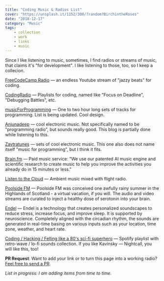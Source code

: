 ```yaml
---
title: "Coding Music & Radios List"
cover: "https://unsplash.it/1152/300/?random?BirchintheRoses"
date: "2018-12-17"
category: "Music"
tags:
    - collection
    - work
    - links
    - music
---
```


Since I like listening to music, sometimes, I find radios or streams of music, that claims it's "for development". I like listening to those, too, so I keep a collecion.

[FreeCodeCamp Radio](https://www.youtube.com/watch?v=vAKtNV8KcWg) — an endless Youtube stream of "jazzy beats" for coding.

[CodingRadio](https://codingradio.xyz) — Playlists for coding, named like "Focus on Deadline", "Debugging Battles", etc.

[musicForProgramming](https://musicforprogramming.net) — One to two hour long sets of tracks for programming. List is being updated. Cool design.

[Anjunadeep](https://soundcloud.com/anjunadeep) — cool electronic music. Not specifically named to be "programming radio", but sounds really good. This blog is partially done while listening to this.

[Zavtratunes](https://zavtracast.ru/tunes) — sets of cool electronic music. This one also does not name itself "music for programming", but I think it fits.

[Brain.fm](https://brain.fm) — Paid music service: "We use our patented AI music engine and scientific research to create music to help you improve the activities you already do in 15 minutes or less."

[Listen to the Cloud](http://listentothe.cloud) — Ambient music mixed with flight radio.

[Poolside FM](https://poolside.fm) — Poolside FM was conceived one awfully rainy summer in the Highlands of Scotland - a virtual vacation, if you will. The audio and video streams are curated to inject a healthy dose of serotonin into your brain.

[Endel](https://play.endel.io) — Endel is a technology that creates personalized soundscapes to reduce stress, increase focus, and improve sleep. It is supported by neuroscience. Completely aligned with the circadian rhythm, the sounds are generated in real-time basing on various inputs such as your location, time zone, weather, and heart rate.

[Coding / Hacking / Felling like a 80's sci-fi superhero](https://open.spotify.com/user/dewanderer/playlist/601WLbJ3Vj91XIugGUJNUe?si=nGWvm759SGCIVir6vY5Kug) — Spotify playlist with retro-wave / lo-fi sounds collection. If you like Kavinsky — Nightcall, you will like this, too!

**PR Request**: Want to add your link or to turn this page into a working radio? [Feel free to send a PR](https://github.com/Rulikkk/Rulikkk.github.io/blob/master/content/2018-12-17%20Coding%20Music%20Radios%20List/index.md).

_List in progress: I am adding items from time to time._
